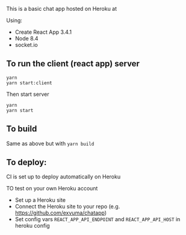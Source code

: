 This is a basic chat app hosted on Heroku at

Using:

- Create React App 3.4.1
- Node 8.4
- socket.io

## To run the client (react app) server

```
yarn
yarn start:client
```

Then start server

```
yarn
yarn start
```

## To build

Same as above but with `yarn build`

## To deploy:

CI is set up to deploy automatically on Heroku

TO test on your own Heroku account

- Set up a Heroku site
- Connect the Heroku site to your repo (e.g. https://github.com/exvuma/chatapp)
- Set config vars `REACT_APP_API_ENDPOINT` and `REACT_APP_API_HOST` in heroku config
